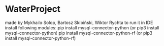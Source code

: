 # WaterProject
made by Mykhailo Solop, Bartosz Skibiński, Wiktor Rychta
to run it in IDE install following modules:
pip install mysql-connector-python (or pip3 install mysql-connector-python)
pip install mysql-connector-python-rf (or pip3 install mysql-connector-python-rf)
